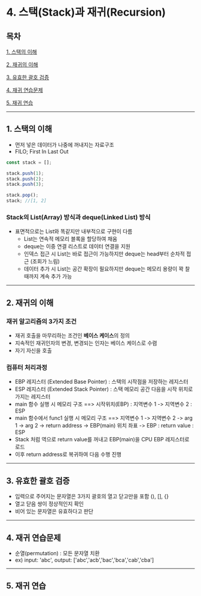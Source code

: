 # 4. 스택(Stack)과 재귀(Recursion)

## 목차


[1. 스택의 이해](#1)

[2. 재귀의 이해](#2)

[3. 유효한 괄호 검증](#3)

[4. 재귀 연습문제](#4)

[5. 재귀 연습](#5)

---

## 1. 스택의 이해<a id="1"></a>
- 먼저 넣은 데이터가 나중에 꺼내지는 자료구조
- FILO; First In Last Out

```js
const stack = [];

stack.push(1);
stack.push(2);
stack.push(3);

stack.pop();
stack; //[1, 2]
```

### Stack의 List(Array) 방식과 deque(Linked List) 방식
- 표면적으로는 List와 똑같지만 내부적으로 구현이 다름
  - List는 연속적 메모리 블록을 할당하여 채움
  - deque는 이중 연결 리스트로 데이터 연결을 지원
  - 인덱스 접근 시 List는 바로 접근이 가능하지만 deque는 head부터 순차적 접근 (조회가 느림)
  - 데이터 추가 시 List는 공간 확장이 필요하지만 deque는 메모리 용량이 꽉 찰 때까지 계속 추가 가능

---

## 2. 재귀의 이해<a id="2"></a>

### 재귀 알고리즘의 3가지 조건
- 재귀 호출을 마무리하는 조건인 **베이스 케이스**의 정의
- 지속적인 재귀인자의 변경, 변경되는 인자는 베이스 케이스로 수렴
- 자기 자신을 호출

### 컴퓨터 처리과정
- EBP 레지스터 (Extended Base Pointer) : 스택의 시작점을 저장하는 레지스터
- ESP 레지스터 (Extended Stack Pointer) : 스택 메모리 공간 다음을 시작 위치로 가지는 레지스터
- main 함수 실행 시 메모리 구조 ==> 시작위치(EBP) : 지역변수 1 -> 지역변수 2 : ESP
- main 함수에서 func1 실행 시 메모리 구조 ==> 지역변수 1 -> 지역변수 2 -> arg 1 -> arg 2 -> return address -> EBP(main) 위치 좌표 -> EBP : return value : ESP
- Stack 처럼 역으로 return value를 꺼내고 EBP(main)을 CPU EBP 레지스터로 로드
- 이후 return address로 복귀하여 다음 수행 진행

---

## 3. 유효한 괄호 검증<a id="3"></a>
- 입력으로 주어지는 문자열은 3가지 괄호의 열고 닫고만을 포함 (), [], {}
- 열고 닫음 쌍이 정상적인지 확인
- 비어 있는 문자열은 유효하다고 판단
---

## 4. 재귀 연습문제<a id="4"></a>
- 순열(permutation) : 모든 문자열 치환
- ex) input: 'abc', output: ['abc','acb','bac','bca','cab','cba']
---

## 5. 재귀 연습<a id="5"></a>
